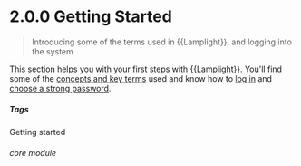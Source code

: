 # 2.0.0 Getting Started

> Introducing some of the terms used in {{Lamplight}}, and logging into the system



This section helps you with your first steps with {{Lamplight}}.  You'll find some of the [concepts and key terms](/help/index/p/2.1.0) used and know how to [log in](/help/index/p/2.2.0) and [choose a strong password](/help/index/p/2.2.2). 


##### Tags
Getting started
 

###### core module

